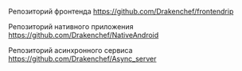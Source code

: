 Репозиторий фронтенда https://github.com/Drakenchef/frontendrip

Репозиторий нативного приложения https://github.com/Drakenchef/NativeAndroid

Репозиторий асинхронного сервиса https://github.com/Drakenchef/Async_server
